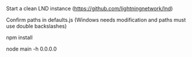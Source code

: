 Start a clean LND instance (https://github.com/lightningnetwork/lnd)

Confirm paths in defaults.js (Windows needs modification and paths must use double backslashes)


npm install

node main -h 0.0.0.0  
